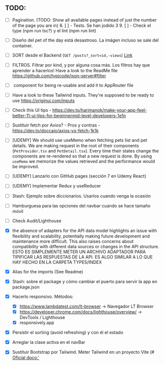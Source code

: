 ## TODO:
- [ ] Pagination. (TODO: Show all available pages instead of just the number of the page you are in)
    8. [ ] - Tests. Se han jodido 3
    9. [ ] - Check el type (npm run tsc?) y el lint (npm run lint)
- [ ] Diseño del pet of the day está desastroso. La imágen incluso se sale del container.
- [ ] SORT desde el Backend (`GET /posts?_sort=id,-views`) [Link](https://github.com/typicode/json-server?tab=readme-ov-file#sort)
- [ ] FILTROS. Filtrar por kind, y por alguna cosa más. Los filtros hay que aprender a hacerlos! Have a look to the ReadMe file https://github.com/typicode/json-server#filter
- [ ] <NotFound /> component for being re-usable and add it to AppRouter file
- [ ] Have a look to these Tailwind inputs. They're supposed to be ready to use https://originui.com/inputs
- [ ] Check this UI tips - https://dev.to/harimanok/make-your-app-feel-better-11-ui-tips-for-beginnermid-level-developers-1e1n
- [ ] Sustituir fetch por Axios? - Pros y contras - https://dev.to/doccaio/axios-vs-fetch-1k1k
- [ ] [UDEMY] We should use useMemo when fetching pets list and pet details. We are making request in the root of their components (`PetProvider.tsx` and `PetDetail.tsx`). Every time their states change the components are re-rendered so that a new request is done. By using `useMemo` we memorize the values retrieved and the performance would be improved.
- [ ] [UDEMY] Lanzarlo con GitHub pages (sección 7 en Udemy React)
- [ ] [UDEMY] Implementar Redux y useReducer
- [ ] Stash: Ejemplo sobre diccionarios. Usarlos cuando venga la ocasión
- [ ] Hamburguesa para las opciones del navbar cuando se hace tamaño móvil
- [ ] Check Audit/Lighthouse
- [X] the absence of adapters for the API data model highlights an issue with flexibility and scalability, potentially making future development and maintenance more difficult. This also raises concerns about compatibility with different data sources or changes in the API structure. ESTO ES SIMPLEMENTE METER UN ARCHIVO ADAPTADOR PARA TIPIFICAR LAS RESPUESTAS DE LA API. ES ALGO SIMILAR A LO QUE HAY HECHO EN LA CARPETA TYPES/INDEX
- [X] Alias for the imports (See Readme)
- [X] Stash: sobre el package y cómo cambiar el puerto para servir la app en package.json
- [X] Hacerlo responsivo. Métodos:
    - [X] https://www.lambdatest.com/lt-browser -> Navegador LT Browser
    - [X] https://developer.chrome.com/docs/lighthouse/overview/ -> DevTools / Lighthouse
    - [X] responsively.app
- [X] Persistir el sorting (avoid refreshing) y con él el estado
- [X] Arreglar la clase activa en el navBar
- [X] Sustituir Bootstrap por Tailwind. Meter Tailwind en un proyecto Vite (# [Oficial doco:'](https://tailwindcss.com/docs/guides/vite)


